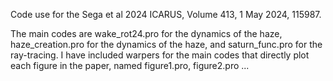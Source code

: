 Code use for the Sega et al 2024 ICARUS, Volume 413, 1 May 2024, 115987.

The main codes are wake_rot24.pro for the dynamics of the haze, haze_creation.pro for the dynamics of the haze, and saturn_func.pro for the ray-tracing. 
I have included warpers for the main codes that directly plot each figure in the paper, named figure1.pro, figure2.pro ...

